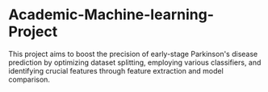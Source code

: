 # Academic-Machine-learning-Project 
This project aims to boost the precision of early-stage Parkinson's disease prediction by optimizing dataset splitting, employing various classifiers, and identifying crucial features through feature extraction and model comparison.
